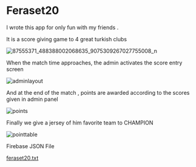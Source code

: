 # Feraset20
I wrote this app for only fun with my friends . 

It is a score giving game to 4 great turkish clubs

![87555371_488388002068635_9075309267027755008_n](https://user-images.githubusercontent.com/36486345/75453763-7368ec80-5985-11ea-9b3e-bbb339dab46d.png)

When the match time approaches, the admin activates the score entry screen

![adminlayout](https://user-images.githubusercontent.com/36486345/69847810-42472600-1289-11ea-98fa-69f8c46f63f4.png)

And at the end of the match , points are awarded according to the scores given in admin panel 

![points](https://user-images.githubusercontent.com/36486345/69848478-42e0bc00-128b-11ea-9775-af1aa4d47d0f.png)

Finally we give a jersey of him favorite team to CHAMPION

![pointtable](https://user-images.githubusercontent.com/36486345/69848580-83d8d080-128b-11ea-8da6-da08a7c97305.png)

Firebase JSON File

[feraset20.txt](https://github.com/Superpace/feraset20/files/3904009/feraset20.txt)
